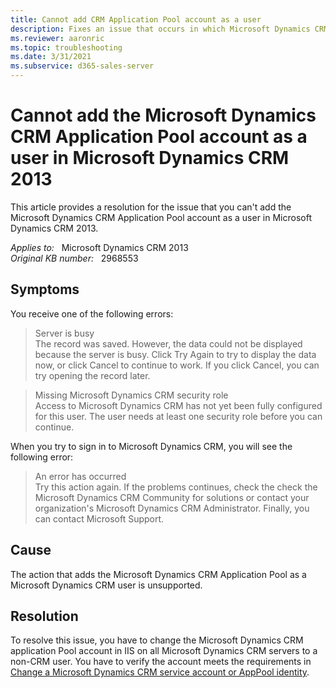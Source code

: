 ```yaml
---
title: Cannot add CRM Application Pool account as a user
description: Fixes an issue that occurs in which Microsoft Dynamics CRM 2013 is inaccessible. Provides a resolution.
ms.reviewer: aaronric
ms.topic: troubleshooting
ms.date: 3/31/2021
ms.subservice: d365-sales-server
---
```

# Cannot add the Microsoft Dynamics CRM Application Pool account as a user in Microsoft Dynamics CRM 2013

This article provides a resolution for the issue that you can't add the Microsoft Dynamics CRM Application Pool account as a user in Microsoft Dynamics CRM 2013.

_Applies to:_ &nbsp; Microsoft Dynamics CRM 2013  
_Original KB number:_ &nbsp; 2968553

## Symptoms

You receive one of the following errors:

> Server is busy  
The record was saved. However, the data could not be displayed because the server is busy. Click Try Again to try to display the data now, or click Cancel to continue to work. If you click Cancel, you can try opening the record later.

> Missing Microsoft Dynamics CRM security role  
Access to Microsoft Dynamics CRM has not yet been fully configured for this user. The user needs at least one security role before you can continue.

When you try to sign in to Microsoft Dynamics CRM, you will see the following error:

> An error has occurred  
Try this action again. If the problems continues, check the check the Microsoft Dynamics CRM Community for solutions or contact your organization's Microsoft Dynamics CRM Administrator. Finally, you can contact Microsoft Support.

## Cause

The action that adds the Microsoft Dynamics CRM Application Pool as a Microsoft Dynamics CRM user is unsupported.

## Resolution

To resolve this issue, you have to change the Microsoft Dynamics CRM application Pool account in IIS on all Microsoft Dynamics CRM servers to a non-CRM user. You have to verify the account meets the requirements in [Change a Microsoft Dynamics CRM service account or AppPool identity](/previous-versions/dynamicscrm-2013/implementation-guide/hh699751(v=crm.6)).
